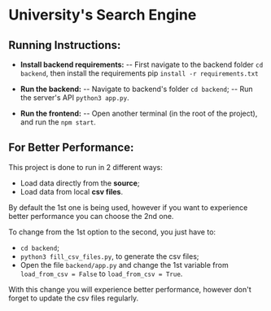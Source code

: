 ﻿# University's Search Engine
## Running Instructions:
- **Install backend requirements:**
-- First navigate to the backend folder `cd backend`, then install the requirements pip `install -r requirements.txt`

- **Run the backend:**
-- Navigate to backend's folder `cd backend`;
-- Run the server's API `python3 app.py`.

- **Run the frontend:**
-- Open another terminal (in the root of the project), and run the `npm start`.

## For Better Performance:
This project is done to run in 2 different ways:
- Load data directly from the **source**;
- Load data from local **csv files**.

By default the 1st one is being used, however if you want to experience better performance you can choose the 2nd one.

To change from the 1st option to the second, you just have to:
- `cd backend`;
- `python3 fill_csv_files.py`, to generate the csv files;
- Open the file `backend/app.py` and change the 1st variable from `load_from_csv = False` to `load_from_csv = True`.

With this change you will experience better performance, however don't forget to update the csv files regularly.
